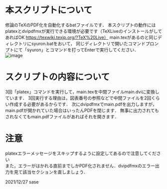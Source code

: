 # 本スクリプトについて
修論のTeXのPDF化を自動化するbatファイルです．
本スクリプトの動作にはplatexとdvipdfmxが実行できる環境が必要です（TeXLiveのインストールがしてあればOK https://texwiki.texjp.org/?TeX%20Live）
main.texがあるのと同じディレクトリにsyuron.batをおいて，
同じディレクトリで開いたコマンドプロンプトにて「syuron」とコマンドを打ってEnterで実行してください．  
![image](https://user-images.githubusercontent.com/65761137/147402650-a0e16e72-04f0-42ec-8650-d7a2822ce3fb.png)

# スクリプトの内容について
3回「platex」コマンドを実行して，main.texを中間ファイルmain.dviに変換しています．
3回実行する理由は，図表番号の参照などで中間ファイルを2回くらい作成する必要があるからです．
次にdvipdfmxでmain.pdfを出力しますが，main.pdfが開かれていた場合はいったんPDFを閉じます．
無事に出力されてもされなくてもmain.pdfファイルがあればそれを開きます．

# 注意
platexエラーメッセージをスキップするように設定してあるので注意してください  
また，エラーがはかれる直前までしかPDF化されません．dvipdfmxのエラー出力を見て該当セクションを直しましょう．

2021/12/27 sase

